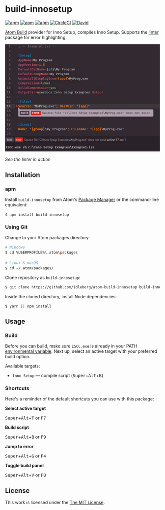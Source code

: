 # build-innosetup

[![apm](https://flat.badgen.net/apm/license/build-innosetup)](https://atom.io/packages/build-innosetup)
[![apm](https://flat.badgen.net/apm/v/build-innosetup)](https://atom.io/packages/build-innosetup)
[![apm](https://flat.badgen.net/apm/dl/build-innosetup)](https://atom.io/packages/build-innosetup)
[![CircleCI](https://flat.badgen.net/circleci/github/idleberg/atom-build-innosetup)](https://circleci.com/gh/idleberg/atom-build-innosetup)
[![David](https://flat.badgen.net/david/dev/idleberg/atom-build-innosetup)](https://david-dm.org/idleberg/atom-build-innosetup?type=dev)

[Atom Build](https://atombuild.github.io/) provider for Inno Setup, compiles Inno Setup. Supports the [linter](https://atom.io/packages/linter) package for error highlighting.

![Screenshot](https://raw.githubusercontent.com/idleberg/atom-build-innosetup/master/screenshot.png)

*See the linter in action*

## Installation

### apm

Install `build-innosetup` from Atom's [Package Manager](http://flight-manual.atom.io/using-atom/sections/atom-packages/) or the command-line equivalent:

`$ apm install build-innosetup`

### Using Git

Change to your Atom packages directory:

```bash
# Windows
$ cd %USERPROFILE%\.atom\packages

# Linux & macOS
$ cd ~/.atom/packages/
```

Clone repository as `build-innosetup`:

```bash
$ git clone https://github.com/idleberg/atom-build-innosetup build-innosetup
```

Inside the cloned directory, install Node dependencies:

```bash
$ yarn || npm install
```

## Usage

### Build

Before you can build, make sure `ISCC.exe` is already in your PATH [environmental variable](https://support.microsoft.com/en-us/kb/310519). Next up, select an active target with your preferred build option.

Available targets:

* `Inno Setup` — compile script (<kbd>Super</kbd>+<kbd>Alt</kbd>+<kbd>B</kbd>)

### Shortcuts

Here's a reminder of the default shortcuts you can use with this package:

**Select active target**

<kbd>Super</kbd>+<kbd>Alt</kbd>+<kbd>T</kbd> or <kbd>F7</kbd>

**Build script**

<kbd>Super</kbd>+<kbd>Alt</kbd>+<kbd>B</kbd> or <kbd>F9</kbd>

**Jump to error**

<kbd>Super</kbd>+<kbd>Alt</kbd>+<kbd>G</kbd> or <kbd>F4</kbd>

**Toggle build panel**

<kbd>Super</kbd>+<kbd>Alt</kbd>+<kbd>V</kbd> or <kbd>F8</kbd>

## License

This work is licensed under the [The MIT License](LICENSE).
